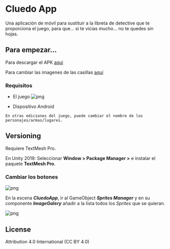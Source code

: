 # Cluedo App  

Una aplicación de móvil para sustituir a la libreta de detective que te proporciona el juego, para que... si te vicias mucho... no te quedes sin hojas.
  
## Para empezar... 
  
Para descargar el APK [aquí](https://github.com/BenitezDev/CluedoApp/releases/tag/1.0)
  
Para cambiar las imagenes de las casillas [aquí](#Cambiar-los-botones)
  
### Requisitos  
  

- El juego
![png](https://i.imgur.com/0qpDGWX.png)

- Dispositivo Android

```
En otras ediciones del juego, puede cambiar el nombre de los personajes/armas/lugares.
```

 
## Versioning  

Requiere TextMesh Pro.

En Unity 2019: Seleccionar **Window > Package Manager >** e instalar el paquete **TextMesh Pro**.


### Cambiar los botones 

![png](https://i.imgur.com/MJJblXL.png)

En la escena ***CluedoApp***, ir al GameObject ***Sprites Manager*** y en su componente ***ImageGalery*** añadir a la lista todos los *Sprites* que se quieran.

  ![png]( https://i.imgur.com/ue61Ray.png)

## License  
  
Attribution 4.0 International (CC BY 4.0)  
  


